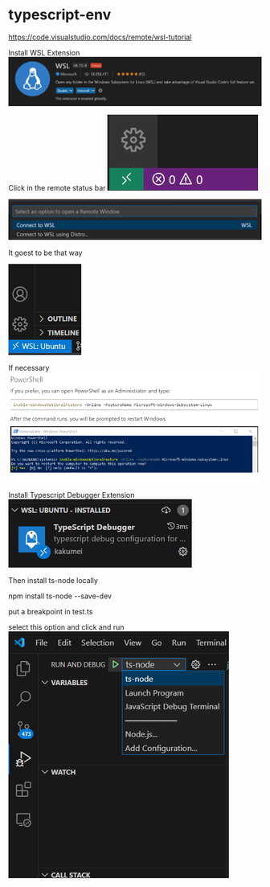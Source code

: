 # typescript-env

https://code.visualstudio.com/docs/remote/wsl-tutorial

Install WSL Extension
![alt text](image.png)

Click in the remote status bar
![alt text](image-1.png)

![alt text](image-2.png)

It goest to be that way

![alt text](image-3.png)

If necessary
![alt text](image-4.png)

Install Typescript Debugger Extension
![alt text](image-5.png)

Then install ts-node locally

npm install ts-node --save-dev

put a breakpoint in test.ts

select this option and click and run
![alt text](image-6.png)


